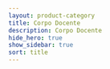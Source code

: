 ```yaml
---
layout: product-category
title: Corpo Docente
description: Corpo Docente
hide_hero: true
show_sidebar: true
sort: title
---
```

